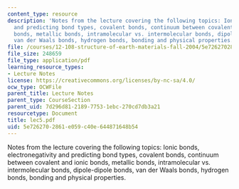 ```yaml
---
content_type: resource
description: 'Notes from the lecture covering the following topics: Ionic bonds, electronegativity
  and predicting bond types, covalent bonds, continuum between covalent and ionic
  bonds, metallic bonds, intramolecular vs. intermolecular bonds, dipole-dipole bonds,
  van der Waals bonds, hydrogen bonds, bonding and physical properties.'
file: /courses/12-108-structure-of-earth-materials-fall-2004/5e7262702861e059c40e644871648b54_lec5.pdf
file_size: 248659
file_type: application/pdf
learning_resource_types:
- Lecture Notes
license: https://creativecommons.org/licenses/by-nc-sa/4.0/
ocw_type: OCWFile
parent_title: Lecture Notes
parent_type: CourseSection
parent_uid: 7d296d81-2189-7753-1ebc-270cd7db3a21
resourcetype: Document
title: lec5.pdf
uid: 5e726270-2861-e059-c40e-644871648b54
---
```

Notes from the lecture covering the following topics: Ionic bonds, electronegativity and predicting bond types, covalent bonds, continuum between covalent and ionic bonds, metallic bonds, intramolecular vs. intermolecular bonds, dipole-dipole bonds, van der Waals bonds, hydrogen bonds, bonding and physical properties.